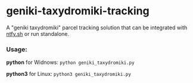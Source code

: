 # geniki-taxydromiki-tracking

A "geniki taxydromiki" parcel tracking solution that can be integrated with [ntfy.sh](http://ntfy.sh) or run standalone.

### Usage:

**python** for Widnows: `python geniki_taxydromiki.py`

**python3** for Linux: `python3 geniki_taxydromiki.py`

